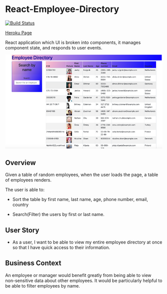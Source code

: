 # React-Employee-Directory

[![Build Status](https://img.shields.io/badge/Project%20title-React--Employee--Directory-yellow)](https://img.shields.io/badge/Project%20title-React--Employee--Directory-yellow)

[Heroku Page](https://react-employee-directory-new.herokuapp.com/)

React application which UI is broken into components, it manages component state, and responds to user events.

![Image](./public/empDir.png)

## Overview

Given a table of random employees, when the user loads the page, a table of employees renders. 

The user is able to:

  * Sort the table by first name, last name, age, phone number, email, country

  * Search(Filter) the users by first or last name.
  

## User Story

* As a user, I want to be able to view my entire employee directory at once so that I have quick access to their information.

## Business Context

An employee or manager would benefit greatly from being able to view non-sensitive data about other employees. It would be particularly helpful to be able to filter employees by name.